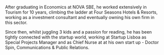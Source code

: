 After graduating in Economics at NOVA SBE, he worked extensively in Tourism for 10 years, climbing the ladder at Four Seasons Hotels & Resorts, working as a investment consultant and eventually owning his own firm in this sector.

Since then, whilst juggling 3 kids and a passion for reading, he has been tightly connected with the startup world, working at Startup Lisboa as Special Projects Manager and as Chief Nurse at at his own start up - Doctor Spin, Communications & Public Relations.
